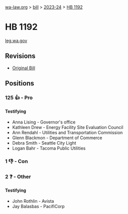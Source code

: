 [wa-law.org](/) > [bill](/bill/) > [2023-24](/bill/2023-24/) > [HB 1192](/bill/2023-24/hb/1192/)

# HB 1192
[leg.wa.gov](https://app.leg.wa.gov/billsummary?BillNumber=1192&Year=2023&Initiative=false)

## Revisions
* [Original Bill](1/)

## Positions
### 125 👍 - Pro
#### Testifying
* Anna Lising - Governor's office
* Kathleen Drew - Energy Facility Site Evaluation Council
* Ann Rendahl - Utilities and Transportation Commission
* Glenn Blackmon - Department of Commerce
* Debra Smith - Seattle City Light
* Logan Bahr - Tacoma Public Utilities

### 1 👎 - Con

### 2 ❓ - Other
#### Testifying
* John Rothlin - Avista
* Jay Balasbas - PacifiCorp
